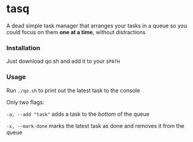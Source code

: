# tasq

A dead simple task manager that arranges your tasks in a queue
so you could focus on them **one at a time**, without distractions

### Installation
Just download qo.sh and add it to your `$PATH`

### Usage

Run `./qo.sh` to print out the latest task to the console

Only two flags:

`-a, --add "task"` adds a task to the *bottom* of the queue

`-x, --mark-done` marks the latest task as done and removes it from the queue
